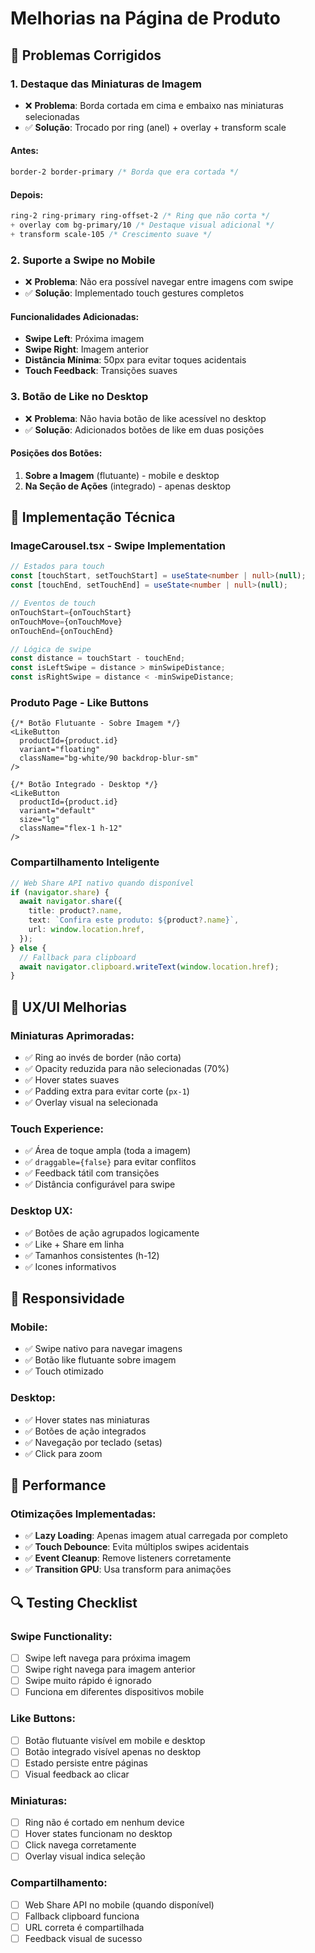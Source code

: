 # Melhorias na Página de Produto

## 🎯 **Problemas Corrigidos**

### **1. Destaque das Miniaturas de Imagem**
- ❌ **Problema**: Borda cortada em cima e embaixo nas miniaturas selecionadas
- ✅ **Solução**: Trocado por ring (anel) + overlay + transform scale

#### **Antes:**
```css
border-2 border-primary /* Borda que era cortada */
```

#### **Depois:**
```css
ring-2 ring-primary ring-offset-2 /* Ring que não corta */
+ overlay com bg-primary/10 /* Destaque visual adicional */
+ transform scale-105 /* Crescimento suave */
```

### **2. Suporte a Swipe no Mobile**
- ❌ **Problema**: Não era possível navegar entre imagens com swipe
- ✅ **Solução**: Implementado touch gestures completos

#### **Funcionalidades Adicionadas:**
- **Swipe Left**: Próxima imagem
- **Swipe Right**: Imagem anterior
- **Distância Mínima**: 50px para evitar toques acidentais
- **Touch Feedback**: Transições suaves

### **3. Botão de Like no Desktop**
- ❌ **Problema**: Não havia botão de like acessível no desktop
- ✅ **Solução**: Adicionados botões de like em duas posições

#### **Posições dos Botões:**
1. **Sobre a Imagem** (flutuante) - mobile e desktop
2. **Na Seção de Ações** (integrado) - apenas desktop

## 🔧 **Implementação Técnica**

### **ImageCarousel.tsx - Swipe Implementation**
```typescript
// Estados para touch
const [touchStart, setTouchStart] = useState<number | null>(null);
const [touchEnd, setTouchEnd] = useState<number | null>(null);

// Eventos de touch
onTouchStart={onTouchStart}
onTouchMove={onTouchMove} 
onTouchEnd={onTouchEnd}

// Lógica de swipe
const distance = touchStart - touchEnd;
const isLeftSwipe = distance > minSwipeDistance;
const isRightSwipe = distance < -minSwipeDistance;
```

### **Produto Page - Like Buttons**
```tsx
{/* Botão Flutuante - Sobre Imagem */}
<LikeButton 
  productId={product.id} 
  variant="floating"
  className="bg-white/90 backdrop-blur-sm"
/>

{/* Botão Integrado - Desktop */}
<LikeButton 
  productId={product.id} 
  variant="default"
  size="lg"
  className="flex-1 h-12"
/>
```

### **Compartilhamento Inteligente**
```typescript
// Web Share API nativo quando disponível
if (navigator.share) {
  await navigator.share({
    title: product?.name,
    text: `Confira este produto: ${product?.name}`,
    url: window.location.href,
  });
} else {
  // Fallback para clipboard
  await navigator.clipboard.writeText(window.location.href);
}
```

## 🎨 **UX/UI Melhorias**

### **Miniaturas Aprimoradas:**
- ✅ Ring ao invés de border (não corta)
- ✅ Opacity reduzida para não selecionadas (70%)
- ✅ Hover states suaves
- ✅ Padding extra para evitar corte (`px-1`)
- ✅ Overlay visual na selecionada

### **Touch Experience:**
- ✅ Área de toque ampla (toda a imagem)
- ✅ `draggable={false}` para evitar conflitos
- ✅ Feedback tátil com transições
- ✅ Distância configurável para swipe

### **Desktop UX:**
- ✅ Botões de ação agrupados logicamente
- ✅ Like + Share em linha
- ✅ Tamanhos consistentes (h-12)
- ✅ Icones informativos

## 📱 **Responsividade**

### **Mobile:**
- ✅ Swipe nativo para navegar imagens
- ✅ Botão like flutuante sobre imagem
- ✅ Touch otimizado

### **Desktop:**
- ✅ Hover states nas miniaturas
- ✅ Botões de ação integrados
- ✅ Navegação por teclado (setas)
- ✅ Click para zoom

## 🚀 **Performance**

### **Otimizações Implementadas:**
- ✅ **Lazy Loading**: Apenas imagem atual carregada por completo
- ✅ **Touch Debounce**: Evita múltiplos swipes acidentais
- ✅ **Event Cleanup**: Remove listeners corretamente
- ✅ **Transition GPU**: Usa transform para animações

## 🔍 **Testing Checklist**

### **Swipe Functionality:**
- [ ] Swipe left navega para próxima imagem
- [ ] Swipe right navega para imagem anterior
- [ ] Swipe muito rápido é ignorado
- [ ] Funciona em diferentes dispositivos mobile

### **Like Buttons:**
- [ ] Botão flutuante visível em mobile e desktop
- [ ] Botão integrado visível apenas no desktop
- [ ] Estado persiste entre páginas
- [ ] Visual feedback ao clicar

### **Miniaturas:**
- [ ] Ring não é cortado em nenhum device
- [ ] Hover states funcionam no desktop
- [ ] Click navega corretamente
- [ ] Overlay visual indica seleção

### **Compartilhamento:**
- [ ] Web Share API no mobile (quando disponível)
- [ ] Fallback clipboard funciona
- [ ] URL correta é compartilhada
- [ ] Feedback visual de sucesso
